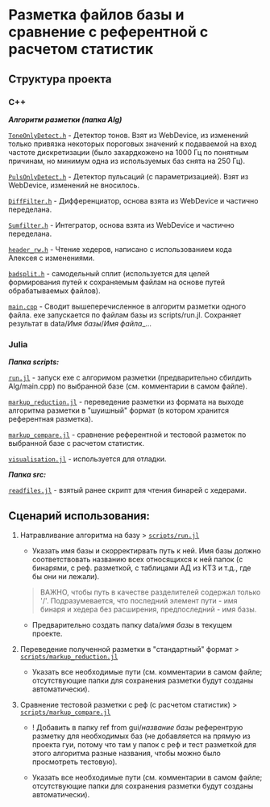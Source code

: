 # Разметка файлов базы и сравнение с референтной с расчетом статистик

## Структура проекта 

### C++

***Алгоритм разметки (папка Alg)***

[`ToneOnlyDetect.h`](https://github.com/Sukhoverkhaya/ADcalc/blob/main/Alg/ToneOnlyDetect.h) - Детектор тонов. Взят из WebDevice, из изменений только привязка некоторых пороговых значений к подаваемой на вход частоте дискретизации (было захардкожено на 1000 Гц по понятным причинам, но минимум одна из используемых баз снята на 250 Гц).

[`PulsOnlyDetect.h`](https://github.com/Sukhoverkhaya/ADcalc/blob/main/Alg/PulsOnlyDetect.h) - Детектор пульсаций (с параметризацией). Взят из WebDevice, изменений не вносилось.

[`DiffFilter.h`](https://github.com/Sukhoverkhaya/ADcalc/blob/main/Alg/DiffFilter.h) - Дифференциатор, основа взята из WebDevice и частично переделана.

[`Sumfilter.h`](https://github.com/Sukhoverkhaya/ADcalc/blob/main/Alg/SumFilter.h) - Интегратор, основа взята из WebDevice и частично переделана.

[`header_rw.h`](https://github.com/Sukhoverkhaya/ADcalc/blob/main/Alg/header_rw.h) - Чтение хедеров, написано с использованием кода Алексея с изменениями.

[`badsplit.h`](https://github.com/Sukhoverkhaya/ADcalc/blob/main/Alg/badsplit.h) - самодельный сплит (используется для целей формирования путей к сохраняемым файлам на основе путей обрабатываемых файлов).

[`main.cpp`](https://github.com/Sukhoverkhaya/ADcalc/blob/main/Alg/main.cpp) - Сводит вышеперечисленное в алгоритм разметки одного файла. 
exe запускается по файлам базы из scripts/run.jl. 
Сохраняет результат в data/*Имя базы*/*Имя файла*_...

### Julia
***Папка scripts:***

[`run.jl`](https://github.com/Sukhoverkhaya/ADcalc/blob/main/scripts/run.jl) - запуск exe с алгоримом разметки (предварительно сбилдить Alg/main.cpp) по выбранной базе (см. комментарии в самом файле).

[`markup_reduction.jl`](https://github.com/Sukhoverkhaya/ADcalc/blob/main/scripts/markup_reduction.jl) - переведение разметки из формата на выходе алгоритма разметки в "шуишный" формат (в котором хранится референтная разметка).

[`markup_compare.jl`](https://github.com/Sukhoverkhaya/ADcalc/blob/main/scripts/markup_compare.jl) - сравнение референтной и тестовой разметок по выбранной базе с расчетом статистик.

[`visualisation.jl`](https://github.com/Sukhoverkhaya/ADcalc/blob/main/scripts/visualisation.jl) - используется для отладки.

***Папка src:***

[`readfiles.jl`](https://github.com/Sukhoverkhaya/ADcalc/blob/main/src/readfiles.jl) - взятый ранее скрипт для чтения бинарей с хедерами.

## Сценарий использования:

1. Натравливание алгоритма на базу > [`scripts/run.jl`](https://github.com/Sukhoverkhaya/ADcalc/blob/main/scripts/run.jl)

    * Указать имя базы и скорректирвать путь к ней. Имя базы должно соответствовать названию всех относящихся к ней папок (c бинарями, с реф. разметкой, с таблицами АД из КТ3 и т.д., где бы они ни лежали).

    > ВАЖНО, чтобы путь в качестве разделителей содержал только '/'. Подразумевается, что  последний элемент пути - имя бинаря и хедера без расширения, предпоследний - имя базы.

    * Предварительно создать папку data/*имя базы* в текущем проекте.

2. Переведение полученной разметки в "стандартный" формат > [`scripts/markup_reduction.jl`](https://github.com/Sukhoverkhaya/ADcalc/blob/main/scripts/markup_reduction.jl)

    * Указать все необходимые пути (см. комментарии в самом файле; отсутствующие папки для сохранения разметки будут созданы автоматически).

3. Сравнение тестовой разметки с реф (с расчетом статистик) > [`scripts/markup_compare.jl`](https://github.com/Sukhoverkhaya/ADcalc/blob/main/scripts/markup_compare.jl)

    * ! Добавить в папку ref from gui/*название базы* референтрую разметку для необходимых баз (не добавляется на прямую из проекта гуи, потому что там у папок с реф и тест разметкой для этого алгоритма разные названия, чтобы можно было просмотреть тестовую).

    * Указать все необходимые пути (см. комментарии в самом файле; отсутствующие папки для сохранения разметки будут созданы автоматически).


